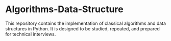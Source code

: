 # Algorithms-Data-Structure
This repository contains the implementation of classical algorithms and data structures in Python. It is designed to be studied, repeated, and prepared for technical interviews.
